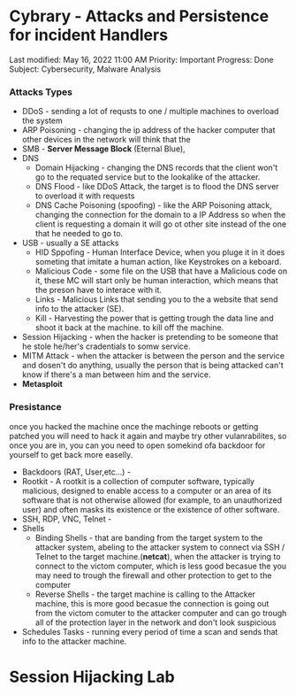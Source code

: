 # Cybrary - Attacks and Persistence for incident Handlers

Last modified: May 16, 2022 11:00 AM
Priority: Important
Progress: Done
Subject: Cybersecurity, Malware Analysis

### Attacks Types

- DDoS - sending a lot of requsts to one / multiple machines to overload the system
- ARP Poisoning - changing the ip address of the hacker computer that other devices in the network will think that the
- SMB - **Server Message Block** (Eternal Blue),
- DNS
    - Domain Hijacking - changing the DNS records that the client won't go to the requated service but to the lookalike of the attacker.
    - DNS Flood - like DDoS Attack, the target is to flood the DNS server to overload it with requests
    - DNS Cache Poisoning (spoofing) - like the ARP Poisoning attack, changing the connection for the domain to a IP Address so when the client is requesting a domain it will go ot other site instead of the one that he needed to go to.
- USB - usually a SE attacks
    - HID Sppofing - Human Interface Device, when you pluge it in it does someting that imitate a human action, like Keystrokes on a keboard.
    - Malicious Code - some file on the USB that have a Malicious code on it, these MC will start only be human interaction, which means that the preson have to interace with it.
    - Links - Malicious Links that sending you to the a website that send info to the attacker (SE).
    - Kill - Harvesting the power that is getting trough the data line and shoot it back at the machine. to kill off the machine.
- Session Hijacking - when the hacker is pretending to be someone that he stole he/her's cradentials to somw service.
- MITM Attack - when the attacker is between the person and the service and dosen't do anything, usually the person that is being attacked can't know if there's a man between him and the service.
- **Metasploit**

### Presistance

once you hacked the machine once the machinge reboots or getting patched you will need to hack it again and maybe try other vulanrabilites, so once you are in, you can you need to open somekind ofa backdoor for yourself to get back more easelly.

- Backdoors (RAT, User,etc...) -
- Rootkit - A rootkit is a collection of computer software, typically malicious, designed to enable access to a computer or an area of its software that is not otherwise allowed (for example, to an unauthorized user) and often masks its existence or the existence of other software.
- SSH, RDP, VNC, Telnet -
- Shells
    - Binding Shells - that are banding from the target system to the attacker system, abeling to the attacker system to connect via SSH / Telnet to the target machine.(**netcat**), when the attacker is trying to connect to the victom computer, which is less good becasue the you may need to trough the firewall and other protection to get to the computer
    - Reverse Shells - the target machine is calling to the Attacker machine, this is more good becasue the connection is going out from the victom comuter to the attacker computer and can go trough all of the protection layer in the network and don't look suspicious
- Schedules Tasks - running every period of time a scan and sends that info to the attacker machine.

# Session Hijacking Lab